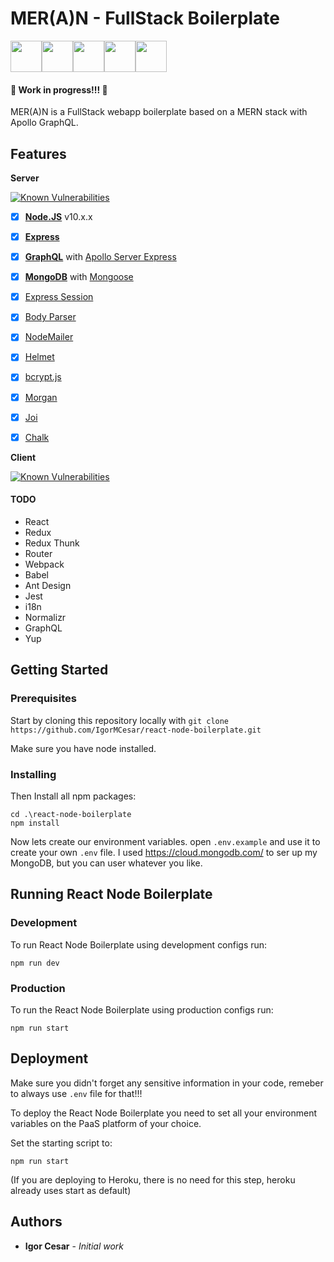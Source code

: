 # MER(A)N - FullStack Boilerplate

<img src="https://upload.wikimedia.org/wikipedia/commons/thumb/f/f9/Antu_mongodb.svg/512px-Antu_mongodb.svg.png" height="50"><img src="https://i.cloudup.com/zfY6lL7eFa-3000x3000.png" height="50"><img src="https://upload.wikimedia.org/wikipedia/commons/thumb/4/47/React.svg/512px-React.svg.png" height="50"><img src="https://media.licdn.com/dms/image/C4E0BAQE19TrEXW022w/company-logo_200_200/0?e=2159024400&v=beta&t=KSA1haVf2zqXDG5scvlmrXltTNA3MkkLLQpolQrTBTU" height="50"><img src="https://nodejs.org/static/images/logo-hexagon-card.png" height="50">

#### :construction: Work in progress!!! :construction:
MER(A)N is a FullStack webapp boilerplate based on a MERN stack with Apollo GraphQL.

## Features
**Server**

[![Known Vulnerabilities](https://snyk.io/test/github/IgorMCesar/react-node-boilerplate/badge.svg?targetFile=src/server/package.json)](https://snyk.io/test/github/IgorMCesar/react-node-boilerplate)
* [x] **[Node.JS](https://nodejs.org)** v10.x.x
* [x] **[Express](https://github.com/expressjs/express)**
* [x] **[GraphQL](http://graphql.org/)** with [Apollo Server Express](https://github.com/apollographql/apollo-server/tree/master/packages/apollo-server-express)
* [x] **[MongoDB](https://www.mongodb.com/)** with [Mongoose](https://github.com/Automattic/mongoose)
* [x] [Express Session](https://github.com/expressjs/session)
* [x] [Body Parser](https://github.com/expressjs/body-parser)
* [x] [NodeMailer](https://github.com/nodemailer/nodemailer)
* [x] [Helmet](https://github.com/helmetjs/helmet)
* [x] [bcrypt.js](https://github.com/dcodeIO/bcrypt.js)
* [x] [Morgan](https://github.com/expressjs/morgan)
* [x] [Joi](https://github.com/hapijs/joi)
* [x] [Chalk](https://github.com/chalk/chalk)


**Client**

[![Known Vulnerabilities](https://snyk.io/test/github/IgorMCesar/react-node-boilerplate/badge.svg?targetFile=src/client/package.json)](https://snyk.io/test/github/IgorMCesar/react-node-boilerplate)
#### TODO
* React
* Redux
* Redux Thunk
* Router
* Webpack
* Babel
* Ant Design
* Jest
* i18n
* Normalizr
* GraphQL
* Yup

## Getting Started

### Prerequisites

Start by cloning this repository locally with `git clone https://github.com/IgorMCesar/react-node-boilerplate.git`

Make sure you have node installed.

### Installing

Then Install all npm packages:

```
cd .\react-node-boilerplate
npm install
```

Now lets create our environment variables. open `.env.example` and use it to create your own `.env` file.
I used https://cloud.mongodb.com/ to ser up my MongoDB, but you can user whatever you like.

## Running React Node Boilerplate
### Development

To run React Node Boilerplate using development configs run:
```
npm run dev
```

### Production

To run the React Node Boilerplate using production configs run:
```
npm run start
```

## Deployment

Make sure you didn't forget any sensitive information in your code, remeber to always use `.env` file for that!!!

To deploy the React Node Boilerplate you need to set all your environment variables on the PaaS platform of your choice.

Set the starting script to:
```
npm run start
```
(If you are deploying to Heroku, there is no need for this step, heroku already uses start as default)

## Authors

* **Igor Cesar** - *Initial work*

